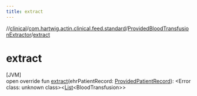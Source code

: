 ```yaml
---
title: extract
---
```

//[clinical](../../../index.html)/[com.hartwig.actin.clinical.feed.standard](../index.html)/[ProvidedBloodTransfusionExtractor](index.html)/[extract](extract.html)



# extract



[JVM]\
open override fun [extract](extract.html)(ehrPatientRecord: [ProvidedPatientRecord](../-provided-patient-record/index.html)): &lt;Error class: unknown class&gt;&lt;[List](https://kotlinlang.org/api/latest/jvm/stdlib/kotlin.collections/-list/index.html)&lt;BloodTransfusion&gt;&gt;




